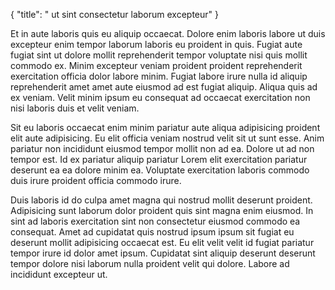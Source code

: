 {
  "title": " ut sint consectetur laborum excepteur"
}

Et in aute laboris quis eu aliquip occaecat. Dolore enim laboris labore ut duis excepteur enim tempor laborum laboris eu proident in quis. Fugiat aute fugiat sint ut dolore mollit reprehenderit tempor voluptate nisi quis mollit commodo ex. Minim excepteur veniam proident proident reprehenderit exercitation officia dolor labore minim. Fugiat labore irure nulla id aliquip reprehenderit amet amet aute eiusmod ad est fugiat aliquip. Aliqua quis ad ex veniam. Velit minim ipsum eu consequat ad occaecat exercitation non nisi laboris duis et velit veniam.

Sit eu laboris occaecat enim minim pariatur aute aliqua adipisicing proident elit aute adipisicing. Eu elit officia veniam nostrud velit sit ut sunt esse. Anim pariatur non incididunt eiusmod tempor mollit non ad ea. Dolore ut ad non tempor est. Id ex pariatur aliquip pariatur Lorem elit exercitation pariatur deserunt ea ea dolore minim ea. Voluptate exercitation laboris commodo duis irure proident officia commodo irure.

Duis laboris id do culpa amet magna qui nostrud mollit deserunt proident. Adipisicing sunt laborum dolor proident quis sint magna enim eiusmod. In sint ad laboris exercitation sint non consectetur eiusmod commodo ea consequat. Amet ad cupidatat quis nostrud ipsum ipsum sit fugiat eu deserunt mollit adipisicing occaecat est. Eu elit velit velit id fugiat pariatur tempor irure id dolor amet ipsum. Cupidatat sint aliquip deserunt deserunt tempor dolore nisi laborum nulla proident velit qui dolore. Labore ad incididunt excepteur ut.